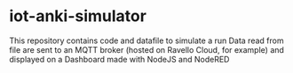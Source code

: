 # iot-anki-simulator
This repository contains code and datafile to simulate a run
Data read from file are sent to an MQTT broker (hosted on Ravello Cloud, for example)
and displayed on a Dashboard made with NodeJS and NodeRED
